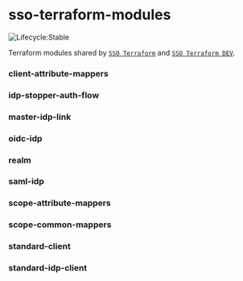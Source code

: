 # sso-terraform-modules

![Lifecycle:Stable](https://img.shields.io/badge/Lifecycle-Stable-97ca00)

Terraform modules shared by [`SSO Terraform`](https://github.com/bcgov/sso-terraform) and [`SSO Terraform DEV`](https://github.com/bcgov/sso-terraform-dev).

### client-attribute-mappers

### idp-stopper-auth-flow

### master-idp-link

### oidc-idp

### realm

### saml-idp

### scope-attribute-mappers

### scope-common-mappers

### standard-client

### standard-idp-client
